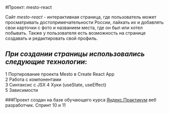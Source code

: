 #Проект: mesto-react

Сайт _mesto-react_ - интерактивная страница, где пользователь может просматривать достопримечательности России, лайкать их и добавлять свои карточки с фото и названием места, где он был или хотел побывать. Также у пользователя есть возможность на странице создавать и редактировать свой профиль.

## _При создании страницы использовались следующие технологии_:

1 Портирование проекта Mesto в Create React App  
2 Работа с компонентами  
3 Синтаксис с JSX
4 Хуки (useState, useEffect)  
5 Зависимости

###Проект создан на базе обучающего курса [Яндекс.Практикум](https://practicum.yandex.ru/profile/web/) веб разработчик. Спринт 10 и 11



